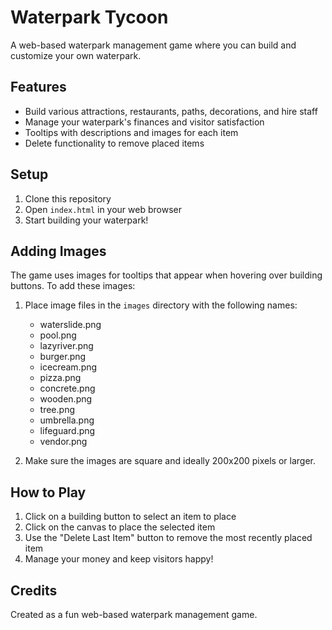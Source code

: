 # Waterpark Tycoon

A web-based waterpark management game where you can build and customize your own waterpark.

## Features

- Build various attractions, restaurants, paths, decorations, and hire staff
- Manage your waterpark's finances and visitor satisfaction
- Tooltips with descriptions and images for each item
- Delete functionality to remove placed items

## Setup

1. Clone this repository
2. Open `index.html` in your web browser
3. Start building your waterpark!

## Adding Images

The game uses images for tooltips that appear when hovering over building buttons. To add these images:

1. Place image files in the `images` directory with the following names:
   - waterslide.png
   - pool.png
   - lazyriver.png
   - burger.png
   - icecream.png
   - pizza.png
   - concrete.png
   - wooden.png
   - tree.png
   - umbrella.png
   - lifeguard.png
   - vendor.png

2. Make sure the images are square and ideally 200x200 pixels or larger.

## How to Play

1. Click on a building button to select an item to place
2. Click on the canvas to place the selected item
3. Use the "Delete Last Item" button to remove the most recently placed item
4. Manage your money and keep visitors happy!

## Credits

Created as a fun web-based waterpark management game. 